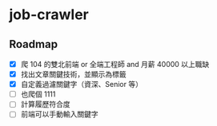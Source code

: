 # job-crawler


## Roadmap

- [x] 爬 104 的雙北前端 or 全端工程師 and 月薪 40000 以上職缺
- [x] 找出文章關鍵技術，並顯示為標籤
- [x] 自定義過濾關鍵字（資深、Senior 等）
- [ ] 也爬個 1111
- [ ] 計算履歷符合度
- [ ] 前端可以手動輸入關鍵字